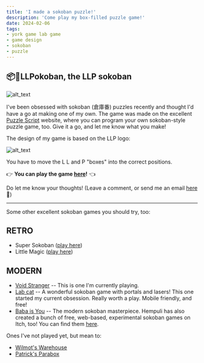 ```yaml
---
title: 'I made a sokoban puzzle!'
description: 'Come play my box-filled puzzle game!'
date: 2024-02-06
tags:
- york game lab game
- game design
- sokoban
- puzzle
---
```


## 📦🫷LLPokoban, the LLP sokoban

![alt_text](/assets/images/llpokoban.png "LLPokoban screenshot")


I've been obsessed with sokoban (倉庫番) puzzles recently and thought I'd have a go at making one of my own. The game was made on the excellent [Puzzle Script](puzzlescript.net/) website, where you can program your own sokoban-style puzzle game, too. Give it a go, and let me know what you make!

The design of my game is based on the LLP logo:

![alt_text](/assets/images/llplogo.png "LLP Logo")

You have to move the L L and P "boxes" into the correct positions. 

👉 **You can play the game [here](https://cheapshot.itch.io/llpokoban)!** 👈

Do let me know your thoughts! (Leave a comment, or send me an email [here](mailto:york@meiji.ac.jp) 📧) 

- - -

Some other excellent sokoban games you should try, too:

## RETRO

* Super Sokoban ([play here](https://oldgameshelf.com/games/snes/super-soukoban-2796))
* Little Magic ([play here](https://oldgameshelf.com/games/snes/little-magic-2033))

## MODERN

* [Void Stranger](https://store.steampowered.com/app/2121980/Void_Stranger/) -- This is one I'm currently playing.
* [Lab cat](https://www.lexaloffle.com/bbs/?tid=54754) -- A wonderful sokoban game with portals and lasers! This one started my current obsession. Really worth a play. Mobile friendly, and free!
* [Baba is You](https://store.steampowered.com/app/736260/Baba_Is_You/) -- The modern sokoban masterpiece. Hempuli has also created a bunch of free, web-based, experimental sokoban games on Itch, too! You can find them [here](https://itch.io/c/4014684/tiny-block-pushers).

Ones I've not played yet, but mean to:
* [Wilmot's Warehouse](https://store.steampowered.com/app/839870/Wilmots_Warehouse/)
* [Patrick's Parabox](https://store.steampowered.com/app/1260520/Patricks_Parabox/)